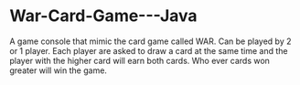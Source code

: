 # War-Card-Game---Java
A game console that mimic the card game called WAR. Can be played by 2 or 1 player.  Each player are asked to draw a card at the same time and the player with the higher card will earn both cards. Who ever cards won greater will win the game.  
